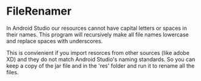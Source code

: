 # FileRenamer
In Android Studio our resources cannot have capital letters or spaces in their names. This program will recursively make all file names lowercase and replace spaces with underscores.

This is convienient if you import resorces from other sources (like adobe XD) and they do not match Android Studio's naming standards. So you can keep a copy of the jar file and in the 'res' folder and run it to rename all the files.

